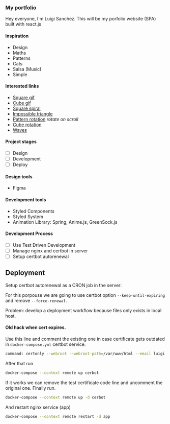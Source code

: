 ### My portfolio

Hey everyone, I'm Luigi Sanchez. This will be my porfolio website (SPA) built with react.js

#### Inspiration

- Design
- Maths
- Patterns
- Cats
- Salsa (Music)
- Simple

#### Interested links

- [Square gif](https://www.pinterest.es/pin/403424079119628492/)
- [Cube gif](https://www.pinterest.es/pin/421860690098676535/)
- [Square spiral](https://www.pinterest.es/pin/299489443949254243/)
- [Impossible triangle](https://www.pinterest.es/pin/219409813081129343/)
- [Pattern rotation](https://www.pinterest.es/pin/416512665510732757/) _rotate on scroll_
- [Cube rotation](https://www.pinterest.es/pin/142215300716710341/)
- [Waves](https://www.pinterest.es/pin/711779916093646577/)

#### Project stages

- [ ] Design
- [ ] Development
- [ ] Deploy

#### Design tools

- Figma

#### Development tools

- Styled Components
- Styled System
- Animation Library: Spring, Anime.js, GreenSock.js

#### Development Process

- [ ] Use Test Driven Development
- [ ] Manage nginx and certbot in server
- [ ] Setup certbot autorenewal

## Deployment

Setup certbot autorenewal as a CRON job in the server:

For this porpouse we are going to use certbot option `--keep-until-expiring` and remove `--force-renewal`.

Problem: develop a deployment workflow because files only exists in local host.

#### Old hack when cert expires.

Use this line and comment the existing one in case certificate gets outdated in `docker-compose.yml` certbot service.

```bash
command: certonly --webroot --webroot-path=/var/www/html --email luigi.prodesign@gmail.com --test-cert --dry-run -d luigiderson.dev -d www.luigiderson.dev
```

After that run

```bash
docker-compose --context remote up cerbot
```

If it works we can remove the test certificate code line and uncomment the original one. Finally run.

```bash
docker-compose --context remote up -d cerbot
```

And restart nginx service (app)

```bash
docker-compose --context remote restart -d app
```